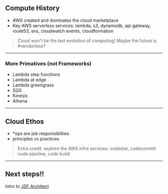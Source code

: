 ## Compute History

- AWS created and dominates the cloud marketplace
- Key AWS serverless services: lambda, s3, dynamodb, api gateway, route53, sns, cloudwatch events, cloudformation

> Cloud won't be the last evolution of computing! Maybe the future is #vendorless?

---
### More Primatives (not Frameworks)

- Lambda step functions
- Lambda at edge
- Lambda greengrass
- SQS
- Kinesis
- Athena 

---
## Cloud Ethos

- *ops are job responsibilties
- principles vs practices 

> Extra credit: explore the AWS infra services: codestar, codecommit code pipeline, code build 

---
## Next steps!!

Intro to [JSF Architect](https://arc.codes)

